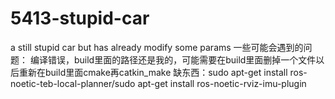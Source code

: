 # 5413-stupid-car
a still stupid car but has already modify some params
一些可能会遇到的问题：
编译错误，build里面的路径还是我的，可能需要在build里面删掉一个文件以后重新在build里面cmake再catkin_make
缺东西：sudo apt-get install ros-noetic-teb-local-planner/sudo apt-get install ros-noetic-rviz-imu-plugin
